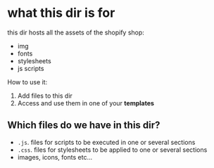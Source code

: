 # what this dir is for

this dir hosts all the assets of the shopify shop:
- img
- fonts
- stylesheets
- js scripts


How to use it:
1. Add files to this dir
2. Access and use them in one of your **templates**


## Which files do we have in this dir?

- `.js`. files for scripts to be executed in one or several sections
- `.css`. files for stylesheets to be applied to one or several sections
- images, icons, fonts etc…





